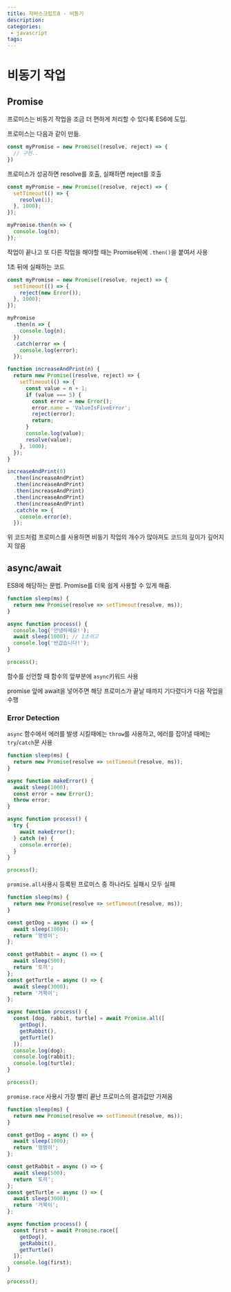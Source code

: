 ```yaml
---
title: 자바스크립트8 - 비동기
description:
categories:
 - javascript
tags:
---
```


# 비동기 작업

## Promise

프로미스는 비동기 작업을 조금 더 편하게 처리할 수 있다록 ES6에 도입.

프로미스는 다음과 같이 만듦.

```javascript
const myPromise = new Promise((resolve, reject) => {
  // 구현..
})
```

프로미스가 성공하면 resolve를 호출, 실패하면 reject를 호출

```javascript
const myPromise = new Promise((resolve, reject) => {
  setTimeout(() => {
    resolve(1);
  }, 1000);
});

myPromise.then(n => {
  console.log(n);
});
```

작업이 끝나고 또 다른 작업을 해야할 때는 Promise뒤에 `.then()`을 붙여서 사용

1초 뒤에 실패하는 코드

```javascript
const myPromise = new Promise((resolve, reject) => {
  setTimeout(() => {
    reject(new Error());
  }, 1000);
});

myPromise
  .then(n => {
    console.log(n);
  })
  .catch(error => {
    console.log(error);
  });
```

```javascript
function increaseAndPrint(n) {
  return new Promise((resolve, reject) => {
    setTimeout(() => {
      const value = n + 1;
      if (value === 5) {
        const error = new Error();
        error.name = 'ValueIsFiveError';
        reject(error);
        return;
      }
      console.log(value);
      resolve(value);
    }, 1000);
  });
}

increaseAndPrint(0)
  .then(increaseAndPrint)
  .then(increaseAndPrint)
  .then(increaseAndPrint)
  .then(increaseAndPrint)
  .then(increaseAndPrint)
  .catch(e => {
    console.error(e);
  });
```

위 코드처럼 프로미스를 사용하면 비동기 작업의 개수가 많아져도 코드의 깊이가 깊어지지 않음

## async/await

ES8에 해당하는 문법. Promise를 더욱 쉽게 사용할 수 있게 해줌.

```javascript
function sleep(ms) {
  return new Promise(resolve => setTimeout(resolve, ms));
}

async function process() {
  console.log('안녕하세요!');
  await sleep(1000); // 1초쉬고
  console.log('반갑습니다!');
}

process();
```

함수를 선언할 때 함수의 앞부분에 `async`키워드 사용

promise 앞에 await을 넣어주면 해당 프로미스가 끝날 때까지 기다렸다가 다음 작업을 수행

### Error Detection

`async` 함수에서 에러를 발생 시킬때에는 `throw`를 사용하고, 에러를 잡아낼 때에는 `try`/`catch`문 사용

```javascript
function sleep(ms) {
  return new Promise(resolve => setTimeout(resolve, ms));
}

async function makeError() {
  await sleep(1000);
  const error = new Error();
  throw error;
}

async function process() {
  try {
    await makeError();
  } catch (e) {
    console.error(e);
  }
}

process();
```

`promise.all`사용시 등록된 프로미스 중 하나라도 실패시 모두 실패

```javascript
function sleep(ms) {
  return new Promise(resolve => setTimeout(resolve, ms));
}

const getDog = async () => {
  await sleep(1000);
  return '멍멍이';
};

const getRabbit = async () => {
  await sleep(500);
  return '토끼';
};
const getTurtle = async () => {
  await sleep(3000);
  return '거북이';
};

async function process() {
  const [dog, rabbit, turtle] = await Promise.all([
    getDog(),
    getRabbit(),
    getTurtle()
  ]);
  console.log(dog);
  console.log(rabbit);
  console.log(turtle);
}

process();
```

`promise.race` 사용시 가장 빨리 끝난 프로미스의 결과값만 가져옴

```javascript
function sleep(ms) {
  return new Promise(resolve => setTimeout(resolve, ms));
}

const getDog = async () => {
  await sleep(1000);
  return '멍멍이';
};

const getRabbit = async () => {
  await sleep(500);
  return '토끼';
};
const getTurtle = async () => {
  await sleep(3000);
  return '거북이';
};

async function process() {
  const first = await Promise.race([
    getDog(),
    getRabbit(),
    getTurtle()
  ]);
  console.log(first);
}

process();
```